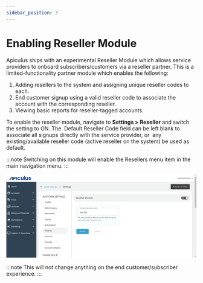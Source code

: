 ```yaml
---
sidebar_position: 3
---
```

# Enabling Reseller Module

Apiculus ships with an experimental Reseller Module which allows service providers to onboard subscribers/customers via a reseller partner. This is a limited-functionality partner module which enables the following:

1. Adding resellers to the system and assigning unique reseller codes to each.
2. End customer signup using a valid reseller code to associate the account with the corresponding reseller.
3. Viewing basic reports for reseller-tagged accounts.

To enable the reseller module, navigate to **Settings > Reseller** and switch the setting to ON. The  Default Reseller Code field can be left blank to associate all signups directly with the service provider, or  any existing/available reseller code (active reseller on the system) be used as default.

:::note
Switching on this module will enable the Resellers menu item in the main navigation menu.
:::

![# Enabling Reseller Module](img/EnablingResellerModule.png)

:::note
This will not change anything on the end customer/subscriber experience.
:::
